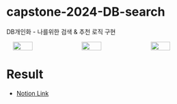 # capstone-2024-DB-search
DB개인화 - 나를위한 검색 &amp; 추천 로직 구현

<div style="display: flex; align-items: flex-start; justify-content: center; gap: 10px;">
  <img src="https://github.com/SWproject-syu/capstone-2024-DB-search/assets/23623248/fee54658-40bc-45fa-b240-17700a77e9d4" width="30%" />
  <img src="https://github.com/SWproject-syu/capstone-2024-DB-search/assets/23623248/57639caf-a995-49e9-a5d7-083f5ae7205a" width="30%" />
  <img src="https://github.com/SWproject-syu/capstone-2024-DB-search/assets/23623248/8b2c050c-69dc-4638-8102-b792bfa30f43" width="30%" />
</div>


  


# Result
- [Notion Link](https://www.notion.so/minsekim1/DB-47a6af268ef742f5a498df3948759e40?pvs=4)
